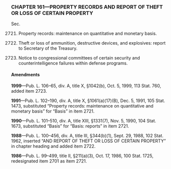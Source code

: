 ### **CHAPTER 161—PROPERTY RECORDS AND REPORT OF THEFT OR LOSS OF CERTAIN PROPERTY** ###

Sec.

2721. Property records: maintenance on quantitative and monetary basis.

2722. Theft or loss of ammunition, destructive devices, and explosives: report to Secretary of the Treasury.

2723. Notice to congressional committees of certain security and counterintelligence failures within defense programs.

#### Amendments ####

**1999**—Pub. L. 106–65, div. A, title X, §1042(b), Oct. 5, 1999, 113 Stat. 760, added item 2723.

**1991**—Pub. L. 102–190, div. A, title X, §1061(a)(17)(B), Dec. 5, 1991, 105 Stat. 1473, substituted “Property records: maintenance on quantitative and monetary basis” for “Basis” in item 2721.

**1990**—Pub. L. 101–510, div. A, title XIII, §1331(7), Nov. 5, 1990, 104 Stat. 1673, substituted “Basis” for “Basis: reports” in item 2721.

**1988**—Pub. L. 100–456, div. A, title III, §344(b)(1), Sept. 29, 1988, 102 Stat. 1962, inserted “AND REPORT OF THEFT OR LOSS OF CERTAIN PROPERTY” in chapter heading and added item 2722.

**1986**—Pub. L. 99–499, title II, §211(a)(3), Oct. 17, 1986, 100 Stat. 1725, redesignated item 2701 as item 2721.